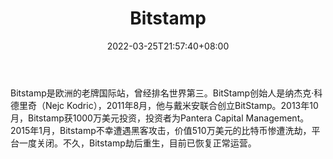 ﻿---
weight: 
title: "Bitstamp"
description: "Bitstamp是欧洲的老牌国际站，曾经排名世界第三。这家国际站里可以方便的做大额交易。"
date: 2022-03-25T21:57:40+08:00
lastmod: 2022-03-25T16:45:40+08:00
draft: false
authors: ["Metabd"]
featuredImage: "bitstamp.webp"
link: ""
tags: ["交易所","Bitstamp"]
categories: ["navigation"]
navigation: ["交易所"]
lightgallery: true
toc: true
pinned: false
recommend: false
recommend1: false
---
Bitstamp是欧洲的老牌国际站，曾经排名世界第三。BitStamp创始人是纳杰克·科德里奇（Nejc Kodric），2011年8月，他与戴米安联合创立BitStamp。2013年10月，Bitstamp获1000万美元投资，投资者为Pantera Capital Management。2015年1月，Bitstamp不幸遭遇黑客攻击，价值510万美元的比特币惨遭洗劫，平台一度关闭。不久，Bitstamp劫后重生，目前已恢复正常运营。
